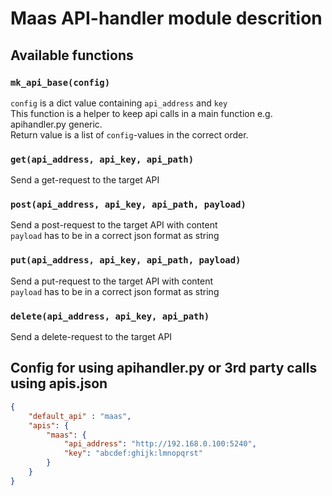 # Maas API-handler module descrition

## Available functions

### `mk_api_base(config)`

`config` is a dict value containing `api_address` and `key`  
This function is a helper to keep api calls in a main function e.g. apihandler.py generic.  
Return value is a list of `config`-values in the correct order.

### `get(api_address, api_key, api_path)`

Send a get-request to the target API

### `post(api_address, api_key, api_path, payload)`

Send a post-request to the target API with content  
`payload` has to be in a correct json format as string

### `put(api_address, api_key, api_path, payload)`

Send a put-request to the target API with content  
`payload` has to be in a correct json format as string

### `delete(api_address, api_key, api_path)`

Send a delete-request to the target API

## Config for using apihandler.py or 3rd party calls using apis.json

```json
{
    "default_api" : "maas",
    "apis": {
        "maas": {
            "api_address": "http://192.168.0.100:5240",
            "key": "abcdef:ghijk:lmnopqrst"
        }
    }
}
```
